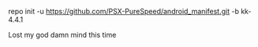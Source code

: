 repo init -u https://github.com/PSX-PureSpeed/android_manifest.git -b kk-4.4.1

Lost my god damn mind this time

